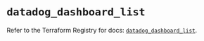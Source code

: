 # `datadog_dashboard_list`

Refer to the Terraform Registry for docs: [`datadog_dashboard_list`](https://registry.terraform.io/providers/datadog/datadog/3.43.1/docs/resources/dashboard_list).
